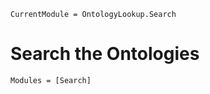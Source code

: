 ```@meta
CurrentModule = OntologyLookup.Search
```

# Search the Ontologies 

```@autodocs
Modules = [Search]
```


